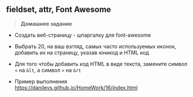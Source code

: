 
## fieldset, attr, Font Awesome

> **Домашнее задание**
- Создать веб-страницу - шпаргалку для font-awesome
- Выбрать 20, на ваш взгляд, самых часто используемых иконок, добавить их на страницу, указав юникод и HTML код
- Для того чтобы добавить код HTML в виде текста, замените символ `<` на `&lt`, а символ `>` на `&rt`

- Пример выполнения https://danilevs.github.io/HomeWork/16/index.html
